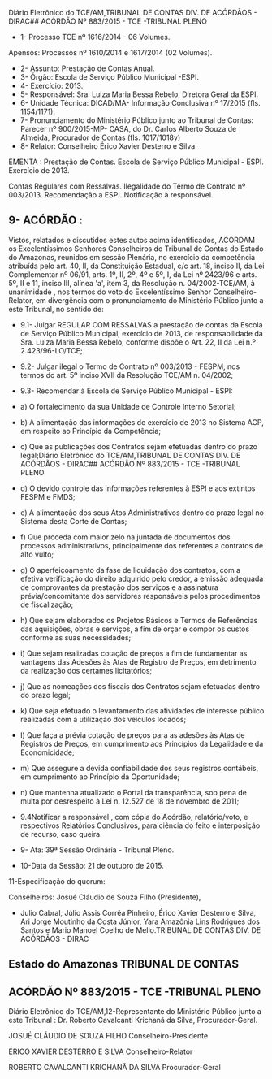 Diário Eletrônico do TCE/AM,TRIBUNAL DE CONTAS DIV. DE ACÓRDÃOS - DIRAC## ACÓRDÃO Nº 883/2015 - TCE -TRIBUNAL PLENO

- 1- Processo TCE nº 1616/2014 - 06 Volumes.

Apensos: Processos nº 1610/2014 e 1617/2014 (02 Volumes).

- 2- Assunto: Prestação de Contas Anual.
- 3- Órgão: Escola de Serviço Público Municipal -ESPI.
- 4- Exercício: 2013.
- 5- Responsável: Sra.  Luiza Maria Bessa Rebelo, Diretora Geral da ESPI.
- 6- Unidade Técnica: DICAD/MA- Informação Conclusiva nº 17/2015 (fls. 1154/1171).
- 7-  Pronunciamento  do Ministério Público  junto  ao Tribunal  de Contas: Parecer  nº 900/2015-MP- CASA, do Dr. Carlos Alberto Souza de Almeida, Procurador de Contas (fls. 1017/1018v)
- 8- Relator: Conselheiro Érico Xavier Desterro e Silva.

EMENTA : Prestação de Contas. Escola de Serviço Público Municipal - ESPI. Exercício de 2013.

Contas  Regulares  com  Ressalvas.  Ilegalidade  do Termo de Contrato nº 003/2013.  Recomendação a ESPI. Notificação à responsável.

## 9- ACÓRDÃO :

Vistos, relatados e discutidos estes autos acima identificados, ACORDAM os Excelentíssimos Senhores Conselheiros do Tribunal de Contas do Estado do Amazonas, reunidos em sessão Plenária, no exercício da competência atribuída pelo art. 40, II, da Constituição Estadual, c/c art. 18, inciso II, da Lei Complementar nº 06/91, arts. 1º, II, 2º, 4º e 5º, I, da Lei nº 2423/96 e arts. 5º, II e 11, inciso III, alínea 'a', item 3, da Resolução n. 04/2002-TCE/AM, à unanimidade ,  nos  termos do voto do Excelentíssimo Senhor  Conselheiro-Relator, em  divergência com  o  pronunciamento  do  Ministério Público junto a este Tribunal, no sentido de:

- 9.1- Julgar REGULAR COM RESSALVAS a  prestação de contas da  Escola de Serviço Público Municipal, exercício de 2013, de responsabilidade da Sra. Luiza Maria Bessa Rebelo, conforme dispõe o Art. 22, II da Lei n.º 2.423/96-LO/TCE;
- 9.2- Julgar ilegal o Termo de Contrato nº 003/2013 -  FESPM, nos termos do art. 5º inciso XVII da Resolução TCE/AM n. 04/2002;
- 9.3- Recomendar à Escola de Serviço Público Municipal - ESPI:
- a) O fortalecimento da sua Unidade de Controle Interno Setorial;
- b) A  alimentação  das  informações  do  exercício  de  2013  no  Sistema ACP, em respeito ao Princípio da Competência;
- c) Que as publicações dos Contratos sejam efetuadas dentro do prazo legal;Diário Eletrônico do TCE/AM,TRIBUNAL DE CONTAS DIV. DE ACÓRDÃOS - DIRAC## ACÓRDÃO Nº 883/2015 - TCE -TRIBUNAL PLENO

- d) O devido controle das informações referentes à ESPI e aos extintos FESPM e FMDS;
- e) A alimentação dos seus Atos Administrativos dentro do prazo legal no Sistema desta Corte de Contas;
- f) Que  proceda  com  maior  zelo  na  juntada  de documentos  dos processos administrativos, principalmente dos referentes a contratos de alto vulto;
- g) O aperfeiçoamento da fase de liquidação dos contratos, com a efetiva verificação  do  direito  adquirido  pelo  credor,  a  emissão  adequada  de comprovantes da prestação dos serviços e a assinatura prévia/concomitante  dos  servidores  responsáveis  pelos  procedimentos de fiscalização;
- h) Que sejam elaborados os Projetos Básicos e Termos de Referências das  aquisições,  obras  e serviços,  a  fim  de  orçar  e  compor  os custos conforme as suas necessidades;
- i) Que  sejam  realizadas  cotação  de  preços  a  fim  de  fundamentar  as vantagens das Adesões às Atas de Registro de Preços, em detrimento da realização dos certames licitatórios;
- j) Que as nomeações dos fiscais dos Contratos sejam efetuadas dentro do prazo legal;
- k) Que seja efetuado o levantamento das atividades de interesse público realizadas com a utilização dos veículos locados;
- l) Que  faça  a  prévia  cotação  de  preços  para  as  adesões  às  Atas  de Registros de Preços, em cumprimento aos Princípios da Legalidade e da Economicidade;
- m) Que assegure a devida confiabilidade dos seus registros contábeis, em cumprimento ao Princípio da Oportunidade;
- n) Que  mantenha  atualizado  o  Portal  da  transparência,  sob  pena  de multa por desrespeito à Lei n. 12.527 de 18 de novembro de 2011;
- 9.4Notificar a responsável , com  cópia  do  Acórdão,  relatório/voto, e respectivos Relatórios Conclusivos, para ciência do feito e interposição de recurso, caso queira.
- 9- Ata: 39ª Sessão Ordinária - Tribunal Pleno.
- 10-Data da Sessão: 21 de outubro de 2015.

11-Especificação do quorum:

Conselheiros: Josué Cláudio de Souza Filho (Presidente),

- Julio Cabral, Júlio Assis Corrêa Pinheiro, Érico Xavier Desterro e Silva, Ari Jorge Moutinho da Costa Júnior, Yara  Amazônia Lins Rodrigues dos Santos e Mario  Manoel Coelho de Mello.TRIBUNAL DE CONTAS DIV. DE ACÓRDÃOS - DIRAC

## Estado do Amazonas TRIBUNAL DE CONTAS

## ACÓRDÃO Nº 883/2015 - TCE -TRIBUNAL PLENO

Diário Eletrônico do TCE/AM,12-Representante do Ministério Público junto a este Tribunal : Dr. Roberto Cavalcanti Krichanã da Silva, Procurador-Geral.

JOSUÉ CLÁUDIO DE SOUZA FILHO Conselheiro-Presidente

ÉRICO XAVIER DESTERRO E SILVA Conselheiro-Relator

ROBERTO CAVALCANTI KRICHANÃ DA SILVA Procurador-Geral